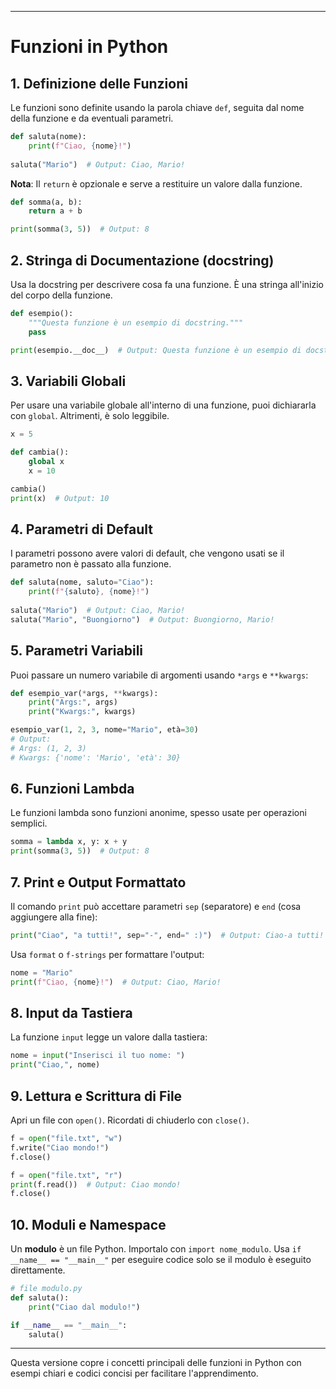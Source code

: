 
---

# Funzioni in Python

## 1. Definizione delle Funzioni

Le funzioni sono definite usando la parola chiave `def`, seguita dal nome della funzione e da eventuali parametri.

```python
def saluta(nome):
    print(f"Ciao, {nome}!")
    
saluta("Mario")  # Output: Ciao, Mario!
```

**Nota**: Il `return` è opzionale e serve a restituire un valore dalla funzione.

```python
def somma(a, b):
    return a + b

print(somma(3, 5))  # Output: 8
```

## 2. Stringa di Documentazione (docstring)

Usa la docstring per descrivere cosa fa una funzione. È una stringa all'inizio del corpo della funzione.

```python
def esempio():
    """Questa funzione è un esempio di docstring."""
    pass

print(esempio.__doc__)  # Output: Questa funzione è un esempio di docstring.
```

## 3. Variabili Globali

Per usare una variabile globale all'interno di una funzione, puoi dichiararla con `global`. Altrimenti, è solo leggibile.

```python
x = 5

def cambia():
    global x
    x = 10

cambia()
print(x)  # Output: 10
```

## 4. Parametri di Default

I parametri possono avere valori di default, che vengono usati se il parametro non è passato alla funzione.

```python
def saluta(nome, saluto="Ciao"):
    print(f"{saluto}, {nome}!")
    
saluta("Mario")  # Output: Ciao, Mario!
saluta("Mario", "Buongiorno")  # Output: Buongiorno, Mario!
```

## 5. Parametri Variabili

Puoi passare un numero variabile di argomenti usando `*args` e `**kwargs`:

```python
def esempio_var(*args, **kwargs):
    print("Args:", args)
    print("Kwargs:", kwargs)

esempio_var(1, 2, 3, nome="Mario", età=30)
# Output:
# Args: (1, 2, 3)
# Kwargs: {'nome': 'Mario', 'età': 30}
```

## 6. Funzioni Lambda

Le funzioni lambda sono funzioni anonime, spesso usate per operazioni semplici.

```python
somma = lambda x, y: x + y
print(somma(3, 5))  # Output: 8
```

## 7. Print e Output Formattato

Il comando `print` può accettare parametri `sep` (separatore) e `end` (cosa aggiungere alla fine):

```python
print("Ciao", "a tutti!", sep="-", end=" :)")  # Output: Ciao-a tutti! :)
```

Usa `format` o `f-strings` per formattare l'output:

```python
nome = "Mario"
print(f"Ciao, {nome}!")  # Output: Ciao, Mario!
```

## 8. Input da Tastiera

La funzione `input` legge un valore dalla tastiera:

```python
nome = input("Inserisci il tuo nome: ")
print("Ciao,", nome)
```

## 9. Lettura e Scrittura di File

Apri un file con `open()`. Ricordati di chiuderlo con `close()`.

```python
f = open("file.txt", "w")
f.write("Ciao mondo!")
f.close()

f = open("file.txt", "r")
print(f.read())  # Output: Ciao mondo!
f.close()
```

## 10. Moduli e Namespace

Un **modulo** è un file Python. Importalo con `import nome_modulo`. Usa `if __name__ == "__main__"` per eseguire codice solo se il modulo è eseguito direttamente.

```python
# file modulo.py
def saluta():
    print("Ciao dal modulo!")

if __name__ == "__main__":
    saluta()
``` 

---

Questa versione copre i concetti principali delle funzioni in Python con esempi chiari e codici concisi per facilitare l'apprendimento.